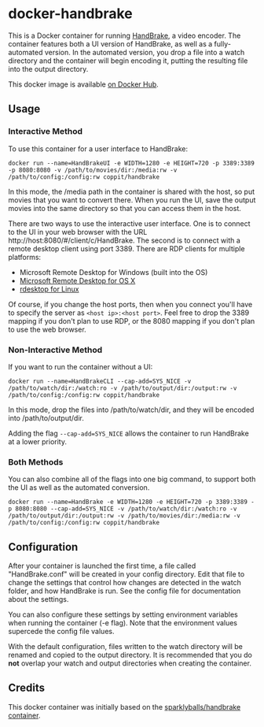 # docker-handbrake

This is a Docker container for running [HandBrake](https://handbrake.fr/), a video encoder. The container features both a UI version of HandBrake, as well as a fully-automated version. In the automated version, you drop a file into a watch directory and the container will begin encoding it, putting the resulting file into the output directory.

This docker image is available [on Docker Hub](https://hub.docker.com/r/coppit/filebot/).

## Usage

### Interactive Method

To use this container for a user interface to HandBrake:

`docker run --name=HandBrakeUI -e WIDTH=1280 -e HEIGHT=720 -p 3389:3389 -p 8080:8080 -v /path/to/movies/dir:/media:rw -v /path/to/config:/config:rw coppit/handbrake`

In this mode, the /media path in the container is shared with the host, so put movies that you want to convert there. When you run the UI, save the output movies into the same directory so that you can access them in the host.

There are two ways to use the interactive user interface. One is to connect to the UI in your web browser with the URL http://host:8080/#/client/c/HandBrake. The second is to connect with a remote desktop client using port 3389. There are RDP clients for multiple platforms:

* Microsoft Remote Desktop for Windows (built into the OS)
* [Microsoft Remote Desktop for OS X](https://itunes.apple.com/us/app/microsoft-remote-desktop/id715768417?mt=12)
* [rdesktop for Linux](http://www.rdesktop.org/)

Of course, if you change the host ports, then when you connect you'll have to specify the server as `<host ip>:<host port>`. Feel free to drop the 3389 mapping if you don't plan to use RDP, or the 8080 mapping if you don't plan to use the web browser.  

### Non-Interactive Method

If you want to run the container without a UI:

`docker run --name=HandBrakeCLI --cap-add=SYS_NICE -v /path/to/watch/dir:/watch:ro -v /path/to/output/dir:/output:rw -v /path/to/config:/config:rw coppit/handbrake`

In this mode, drop the files into /path/to/watch/dir, and they will be encoded into /path/to/output/dir.

Adding the flag `--cap-add=SYS_NICE` allows the container to run HandBrake at a lower priority.

### Both Methods

You can also combine all of the flags into one big command, to support both the UI as well as the automated conversion.

`docker run --name=HandBrake -e WIDTH=1280 -e HEIGHT=720 -p 3389:3389 -p 8080:8080 --cap-add=SYS_NICE -v /path/to/watch/dir:/watch:ro -v /path/to/output/dir:/output:rw -v /path/to/movies/dir:/media:rw -v /path/to/config:/config:rw coppit/handbrake`

## Configuration

After your container is launched the first time, a file called "HandBrake.conf" will be created in your config directory. Edit that file to change the settings that control how changes are detected in the watch folder, and how HandBrake is run. See the config file for documentation about the settings.

You can also configure these settings by setting environment variables when running the container (-e flag). Note that the environment values supercede the config file values.

With the default configuration, files written to the watch directory will be renamed and copied to the output directory. It is recommended that you do **not** overlap your watch and output directories when creating the container.

## Credits

This docker container was initially based on the [sparklyballs/handbrake container](https://github.com/sparklyballs/desktop-dockers).
